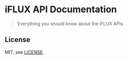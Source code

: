 # iFLUX API Documentation

> Everything you should know about the iFLUX APIs

## License

MIT, see [LICENSE](LICENSE).
